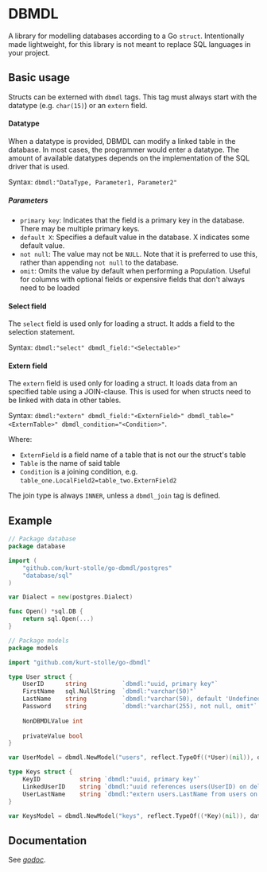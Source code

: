 # DBMDL

A library for modelling databases according to a Go `struct`. Intentionally made lightweight, for this library is not meant to replace SQL languages in your project.

## Basic usage

Structs can be externed with `dbmdl` tags. This tag must always start with the datatype (e.g. `char(15)`) or an `extern` field.

#### Datatype

When a datatype is provided, DBMDL can modify a linked table in the database. In most cases, the programmer would enter a datatype.
The amount of available datatypes depends on the implementation of the SQL driver that is used.

Syntax: `dbmdl:"DataType, Parameter1, Parameter2"`

##### Parameters

- `primary key`: Indicates that the field is a primary key in the database. There may be multiple primary keys.
- `default X`: Specifies a default value in the database. X indicates some default value.
- `not null`: The value may not be `NULL`. Note that it is preferred to use this, rather than appending `not null` to the database.
- `omit`: Omits the value by default when performing a Population. Useful for columns with optional fields or expensive fields that don't always need to be loaded

#### Select field
The `select` field is used only for loading a struct. It adds a field to the selection statement.

Syntax: `dbmdl:"select" dbmdl_field:"<Selectable>"`

#### Extern field

The `extern` field is used only for loading a struct. It loads data from an specified table using a JOIN-clause. This is used for when structs need to be linked with data in other tables.

Syntax: `dbmdl:"extern" dbmdl_field:"<ExternField>" dbmdl_table="<ExternTable>" dbmdl_condition="<Condition>"`. 

Where:
- `ExternField` is a field name of a table that is not our the struct's table
- `Table` is the name of said table
- `Condition` is a joining condition, e.g. `table_one.LocalField2=table_two.ExternField2`

The join type is always `INNER`, unless a `dbmdl_join` tag is defined. 

## Example

```go
// Package database
package database

import (
	"github.com/kurt-stolle/go-dbmdl/postgres"
	"database/sql"
)

var Dialect = new(postgres.Dialect)

func Open() *sql.DB {
	return sql.Open(...)	
}	

// Package models
package models

import "github.com/kurt-stolle/go-dbmdl"

type User struct {
    UserID      string          `dbmdl:"uuid, primary key"`
    FirstName   sql.NullString  `dbmdl:"varchar(50)"`
    LastName    string          `dbmdl:"varchar(50), default 'Undefined'"`
    Password    string          `dbmdl:"varchar(255), not null, omit"`
    
    NonDBMDLValue int
    
    privateValue bool
}

var UserModel = dbmdl.NewModel("users", reflect.TypeOf((*User)(nil)), database.Dialect, database.Open)

type Keys struct {
    KeyID           string `dbmdl:"uuid, primary key"`
    LinkedUserID    string `dbmdl:"uuid references users(UserID) on delete cascade, not null"`
    UserLastName    string `dbmdl:"extern users.LastName from users on keys.LinkedUserID=users.UserID"`
}

var KeysModel = dbmdl.NewModel("keys", reflect.TypeOf((*Key)(nil)), database.Dialect, database.Open)
```

## Documentation

See [_godoc_](https://godoc.org/github.com/kurt-stolle/go-dbmdl).
